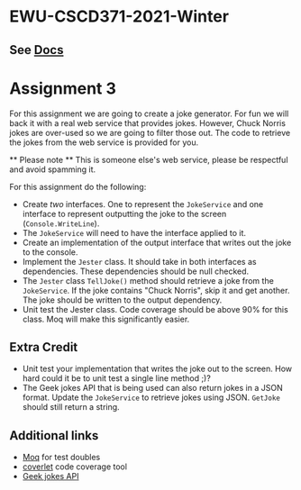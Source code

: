 # EWU-CSCD371-2021-Winter

## See [Docs](Docs)

# Assignment 3
For this assignment we are going to create a joke generator. For fun we will back it with a real web service that provides jokes. However, Chuck Norris jokes are over-used so we are going to filter those out. The code to retrieve the jokes from the web service is provided for you. 

** Please note ** This is someone else's web service, please be respectful and avoid spamming it. 

For this assignment do the following:

- Create *two* interfaces. One to represent the `JokeService` and one interface to represent outputting the joke to the screen (`Console.WriteLine`).
- The `JokeService` will need to have the interface applied to it.
- Create an implementation of the output interface that writes out the joke to the console.
- Implement the `Jester` class. It should take in both interfaces as dependencies. These dependencies should be null checked.
- The `Jester` class `TellJoke()` method should retrieve a joke from the `JokeService`. If the joke contains "Chuck Norris", skip it and get another. The joke should be written to the output dependency.
- Unit test the Jester class. Code coverage should be above 90% for this class. Moq will make this significantly easier.

## Extra Credit
- Unit test your implementation that writes the joke out to the screen. How hard could it be to unit test a single line method ;)?
- The Geek jokes API that is being used can also return jokes in a JSON format. Update the `JokeService` to retrieve jokes using JSON. `GetJoke` should still return a string.

## Additional links
- [Moq](https://github.com/moq/moq4) for test doubles
- [coverlet](https://github.com/coverlet-coverage/coverlet#Quick-Start) code coverage tool
- [Geek jokes API](https://github.com/sameerkumar18/geek-joke-api)


